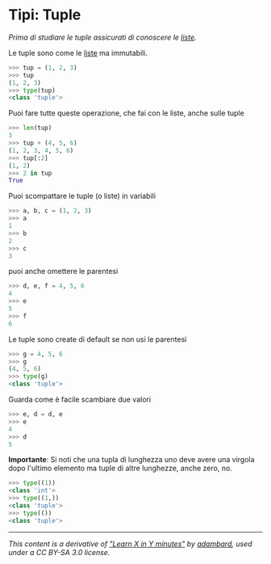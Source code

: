 # Tipi: Tuple 

_Prima di studiare le tuple assicurati di conoscere le [liste](Type_List.md)._

Le tuple sono come le [liste](Type_List.md) ma immutabili.

```python
>>> tup = (1, 2, 3)                                    
>>> tup
(1, 2, 3)
>>> type(tup)
<class 'tuple'>
```

Puoi fare tutte queste operazione, che fai con le liste, anche sulle tuple

```python
>>> len(tup)                                           
3
>>> tup + (4, 5, 6)
(1, 2, 3, 4, 5, 6)
>>> tup[:2]
(1, 2)
>>> 2 in tup
True
```

Puoi scompattare le tuple (o liste) in variabili

```python
>>> a, b, c = (1, 2, 3)                                
>>> a
1
>>> b
2
>>> c
3
```

puoi anche omettere le parentesi

```python
>>> d, e, f = 4, 5, 6                                  
4
>>> e
5
>>> f
6
```

Le tuple sono create di default se non usi le parentesi

```python
>>> g = 4, 5, 6                                        
>>> g
(4, 5, 6)
>>> type(g)
<class 'tuple'>
```

Guarda come è facile scambiare due valori

```python
>>> e, d = d, e                                        
>>> e
4
>>> d
5
```

**Importante**: Si noti che una tupla di lunghezza uno deve avere una virgola dopo l'ultimo elemento ma tuple di altre lunghezze, anche zero, no.

```python
>>> type((1))
<class 'int'>
>>> type((1,))
<class 'tuple'>
>>> type(())
<class 'tuple'>
```


---

_This content is a derivative of ["Learn X in Y minutes"](https://github.com/adambard/learnxinyminutes-docs) by [adambard](https://github.com/adambard), used under a CC BY-SA 3.0 license._
